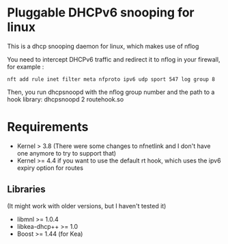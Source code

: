 # Pluggable DHCPv6 snooping for linux

This is a dhcp snooping daemon for linux, which makes use of nflog

You need to intercept DHCPv6 traffic and redirect it to nflog in your firewall, for example :
```
nft add rule inet filter meta nfproto ipv6 udp sport 547 log group 8
```

Then, you run dhcpsnoopd with the nflog group number and the path to a hook library:
dhcpsnoopd 2 routehook.so

# Requirements

 * Kernel > 3.8 (There were some changes to nfnetlink and I don't have one anymore to try to support that)
 * Kernel >= 4.4 if you want to use the default rt hook, which uses the ipv6 expiry option for routes

## Libraries

(It might work with older versions, but I haven't tested it)

 * libmnl >= 1.0.4
 * libkea-dhcp++ >= 1.0
 * Boost >= 1.44 (for Kea)

